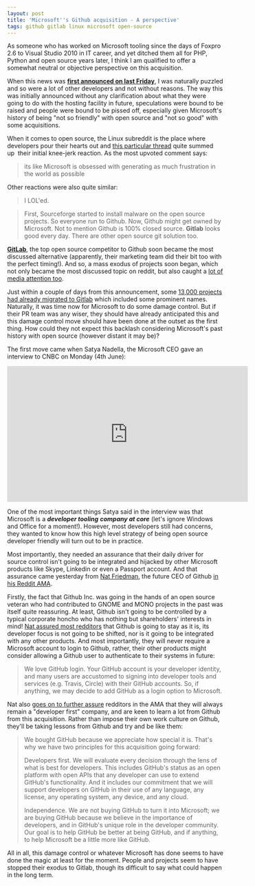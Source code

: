 ```yaml
---
layout: post
title: 'Microsoft''s Github acquisition - A perspective'
tags: github gitlab linux microsoft open-source
---
```


As someone who has worked on Microsoft tooling since the days of Foxpro 2.6 to Visual Studio 2010 in IT career, and yet ditched them all for PHP, Python and open source years later, I think I am qualified to offer a somewhat neutral or objective perspective on this acquisition.

When this news was **[first announced on last Friday](https://www.businessinsider.in/Microsoft-has-been-talking-about-buying-GitHub-a-startup-at-the-center-of-the-software-world-last-valued-at-2-billion/articleshow/64420905.cms)**, I was naturally puzzled and so were a lot of other developers and not without reasons. The way this was initially announced without any clarification about what they were going to do with the hosting facility in future, speculations were bound to be raised and people were bound to be pissed off, especially given Microsoft's history of being "not so friendly" with open source and "not so good" with some acquisitions.

When it comes to open source, the Linux subreddit is the place where developers pour their hearts out and [this particular thread](https://www.reddit.com/r/linux/comments/8nukfa/microsoft_and_github_have_held_acquisition_talks/) quite summed up  their initial knee-jerk reaction. As the most upvoted comment says:

> its like Microsoft is obsessed with generating as much frustration in the world as possible

Other reactions were also quite similar:

> I LOL'ed.

<!-- -->
> First, Sourceforge started to install malware on the open source projects. So everyone run to Github. Now, Github might get owned by Microsoft. Not to mention Github is 100% closed source. **Gitlab** looks good every day. There are other open source git solution too.

[**GitLab**](https://gitlab.com/), the top open source competitor to Github soon became the most discussed alternative (apparently, their marketing team did their bit too with the perfect timing!). And so, a mass exodus of projects soon began, which not only became the most discussed topic on reddit, but also caught a [lot of media attention too](https://www.reuters.com/article/us-github-microsoft-gitlab/gitlab-gains-developers-after-microsoft-buys-rival-github-idUSKCN1J12BR).

Just within a couple of days from this announcement, some [13,000 projects had already migrated to Gitlab](https://motherboard.vice.com/en_us/article/ywen8x/13000-projects-ditched-github-for-gitlab-monday-morning) which included some prominent names. Naturally, it was time now for Microsoft to do some damage control. But if their PR team was any wiser, they should have already anticipated this and this damage control move should have been done at the outset as the first thing. How could they not expect this backlash considering Microsoft's past history with open source (however distant it may be)?

The first move came when Satya Nadella, the Microsoft CEO gave an interview to CNBC on Monday (4th June):

<iframe width="560" height="315" src="https://www.youtube.com/embed/m164XggdRGA" frameborder="0" allow="accelerometer; autoplay; encrypted-media; gyroscope; picture-in-picture" allowfullscreen></iframe>


One of the most important things Satya said in the interview was that Microsoft is a ***developer tooling** **company at core*** (let's ignore Windows and Office for a moment!). However, most developers still had concerns, they wanted to know how this high level strategy of being open source developer friendly will turn out to be in practice.

Most importantly, they needed an assurance that their daily driver for source control isn't going to be integrated and hijacked by other Microsoft products like Skype, Linkedin or even a Passport account. And that assurance came yesterday from [Nat Friedman](https://en.wikipedia.org/wiki/Nat_Friedman), the future CEO of Github [in his Reddit AMA](https://www.reddit.com/r/AMA/comments/8pc8mf/im_nat_friedman_future_ceo_of_github_ama/).

Firstly, the fact that Github Inc. was going in the hands of an open source veteran who had contributed to GNOME and MONO projects in the past was itself quite reassuring. At least, Github isn't going to be controlled by a typical corporate honcho who has nothing but shareholders' interests in mind! [Nat assured most redditors](https://www.reddit.com/r/AMA/comments/8pc8mf/im_nat_friedman_future_ceo_of_github_ama/e0a5e3r/) that Github is going to stay as it is, its developer focus is not going to be shifted, nor is it going to be integrated with any other products. And most importantly, they will never require a Microsoft account to login to Github, rather, their other products might consider allowing a Github user to authenticate to their systems in future:

> We love GitHub login. Your GitHub account is your developer identity, and many users are accustomed to signing into developer tools and services (e.g. Travis, Circle) with their GitHub accounts. So, if anything, we may decide to add GitHub as a login option to Microsoft.

Nat also [goes on to further assure](https://www.reddit.com/r/AMA/comments/8pc8mf/im_nat_friedman_future_ceo_of_github_ama/e0a6eh1/) redditors in the AMA that they will always remain a "developer first" company, and are keen to learn a lot from Github from this acquisition. Rather than impose their own work culture on Github, they'll be taking lessons from Github and try and be like them:

> We bought GitHub because we appreciate how special it is. That's why we have two principles for this acquisition going forward:
>
> Developers first. We will evaluate every decision through the lens of what is best for developers. This includes GitHub's status as an open platform with open APIs that any developer can use to extend GitHub's functionality. And it includes our commitment that we will support developers on GitHub in their use of any language, any license, any operating system, any device, and any cloud.
>
> Independence. We are not buying GitHub to turn it into Microsoft; we are buying GitHub because we believe in the importance of developers, and in GitHub's unique role in the developer community. Our goal is to help GitHub be better at being GitHub, and if anything, to help Microsoft be a little more like GitHub.

All in all, this damage control or whatever Microsoft has done seems to have done the magic at least for the moment. People and projects seem to have stopped their exodus to Gitlab, though its difficult to say what could happen in the long term.
